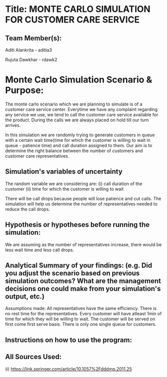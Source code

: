 # Title: MONTE CARLO SIMULATION FOR CUSTOMER CARE SERVICE

## Team Member(s):
Aditi Alankrita - aditia3

Rujuta Dawkhar - rdawk2

# Monte Carlo Simulation Scenario & Purpose:
The monte carlo scenario which we are planning to simulate is of a customer care service center. Everytime we have any complaint regarding any service we use, we tend to call the customer care service available for the product. During the calls we are always placed on hold till our turn arrives. 

In this simulation we are randomly trying to generate customers in queue with a certain wait time(time for which the customer is willing to wait in queue - patience time) and call duration assigned  to them. Our aim is to determine the right balance between the number of customers and customer care representatives.

## Simulation's variables of uncertainty
The random variable we are considering are:
(i) call duration of the customer 
(ii) time for which the customer is willing to wait

There will be call drops because people will lose patience and cut calls.
The simulation will help us determine the number of representatives needed to reduce the call drops.

## Hypothesis or hypotheses before running the simulation:
We are assuming as the number of representatives increase, there would be less wait time and less call drops.

## Analytical Summary of your findings: (e.g. Did you adjust the scenario based on previous simulation outcomes?  What are the management decisions one could make from your simulation's output, etc.)

Assumptions made:
All representatives have the same efficiency.
There is no rest time for the representatives.
Every customer will have atleast 1min of time for which they will be willing to wait.
The customer will be served on first come first serve basis.
There is only one single queue for customers.

## Instructions on how to use the program:

## All Sources Used:

(i) https://link.springer.com/article/10.1057%2Fdddmp.2011.25

